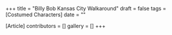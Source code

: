+++
title = "Billy Bob Kansas City Walkaround"
draft = false
tags = [Costumed Characters]
date = ""

[Article]
contributors = []
gallery = []
+++